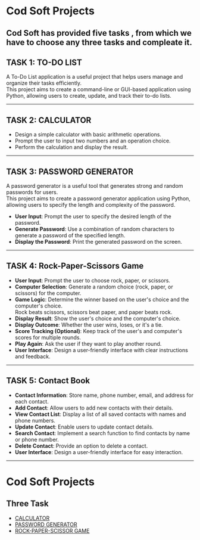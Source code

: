 
# Cod Soft Projects
## Cod Soft has provided five tasks , from which we have to choose any three tasks and compleate it.
##  TASK 1: TO-DO LIST

A To-Do List application is a useful project that helps users manage and organize their tasks efficiently.  
This project aims to create a command-line or GUI-based application using Python, allowing users to create, update, and track their to-do lists.

---

##  TASK 2: CALCULATOR

- Design a simple calculator with basic arithmetic operations.
- Prompt the user to input two numbers and an operation choice.
- Perform the calculation and display the result.

---

##  TASK 3: PASSWORD GENERATOR

A password generator is a useful tool that generates strong and random passwords for users.  
This project aims to create a password generator application using Python, allowing users to specify the length and complexity of the password.

- **User Input**: Prompt the user to specify the desired length of the password.
- **Generate Password**: Use a combination of random characters to generate a password of the specified length.
- **Display the Password**: Print the generated password on the screen.

---

##  TASK 4: Rock-Paper-Scissors Game

- **User Input**: Prompt the user to choose rock, paper, or scissors.
- **Computer Selection**: Generate a random choice (rock, paper, or scissors) for the computer.
- **Game Logic**: Determine the winner based on the user's choice and the computer's choice.  
  Rock beats scissors, scissors beat paper, and paper beats rock.
- **Display Result**: Show the user's choice and the computer's choice.
- **Display Outcome**: Whether the user wins, loses, or it's a tie.
- **Score Tracking (Optional)**: Keep track of the user's and computer's scores for multiple rounds.
- **Play Again**: Ask the user if they want to play another round.
- **User Interface**: Design a user-friendly interface with clear instructions and feedback.

---

##  TASK 5: Contact Book

- **Contact Information**: Store name, phone number, email, and address for each contact.
- **Add Contact**: Allow users to add new contacts with their details.
- **View Contact List**: Display a list of all saved contacts with names and phone numbers.
- **Update Contact**: Enable users to update contact details.
- **Search Contact**: Implement a search function to find contacts by name or phone number.
- **Delete Contact**: Provide an option to delete a contact.
- **User Interface**: Design a user-friendly interface for easy interaction.

---

# Cod Soft Projects

## Three Task
- [CALCULATOR](https://github.com/devKOff/CodSoft/blob/master/calculator.py)
- [PASSWORD GENERATOR](https://github.com/devKOff/CodSoft/blob/master/passwordGenerator.py)
- [ROCK-PAPER-SCISSOR GAME](https://github.com/devKOff/CodSoft/blob/master/R-P-S_Game.py)
